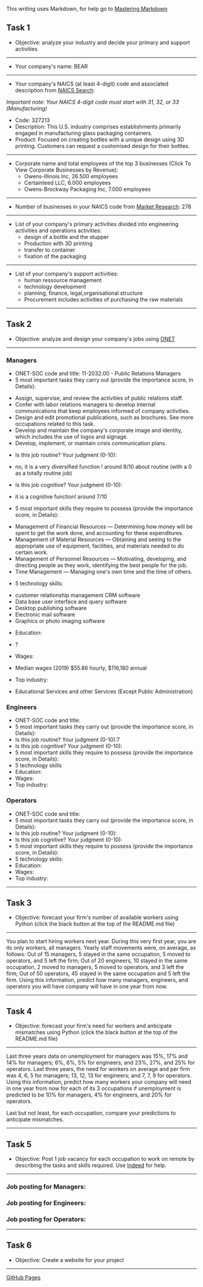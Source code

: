 This writing uses Markdown, for help go to [Mastering Markdown](https://guides.github.com/features/mastering-markdown/)

## Task 1
* Objective: analyze your industry and decide your primary and support activities
***
* Your company's name: BEAR
***
* Your company's NAICS (at least 4-digit) code and associated description from [NAICS Search](https://www.naics.com/search/):

*Important note: Your NAICS 4-digit code must start with 31, 32, or 33 (Manufacturing)*
  - Code: 327213
  - Description: This U.S. industry comprises establishments primarily engaged in manufacturing glass packaging containers.
  - Product: Focused on creating bottles with a unique design using 3D printing. Customers can request a customised design for their bottles.
***
* Corporate name and total employees of the top 3 businesses (Click To View Corporate Businesses by Revenue):
  - Owens-Illinois Inc, 26.500 employees
  - Certainteed LLC, 6.000 employees
  - Owens-Brockway Packaging Inc, 7.000 employees
***
* Number of businesses in your NAICS code from [Market Research](https://www.naics.com/market-research/): 278
***
* List of your company's primary activities divided into engineering activities and operations activities:
  - design of a bottle and the stupper 
  - Production with 3D printing  
  - transfer to container 
  - fixation of the packaging 
***
* List of your company's support activities:
  - human ressource management
  - technology development
  - planning, finance, legal,organisational structure
  - Procurement includes activities of purchasing the raw materials
***

## Task 2
* Objective: analyze and design your company's jobs using [ONET](https://www.onetonline.org/) 
***
### Managers
* ONET-SOC code and title: 11-2032.00 - Public Relations Managers
* 5 most important tasks they carry out (provide the importance score, in Details):
- Assign, supervise, and review the activities of public relations staff.
- Confer with labor relations managers to develop internal communications that keep employees informed of company activities. 
- Design and edit promotional publications, such as brochures. See more occupations related to this task.
- Develop and maintain the company's corporate image and identity, which includes the use of logos and signage.
- Develop, implement, or maintain crisis communication plans.

* Is this job routine? Your judgment (0-10):
- no, it is a very diversified function ! around 8/10 about routine (with a 0 as a totally routine job) 

* Is this job cognitive? Your judgment (0-10): 
- it is a cognitive function! around 7/10

* 5 most important skills they require to possess (provide the importance score, in Details):
- Management of Financial Resources — Determining how money will be spent to get the work done, and accounting for these expenditures.
- Management of Material Resources — Obtaining and seeing to the appropriate use of equipment, facilities, and materials needed to do certain work.
- Management of Personnel Resources — Motivating, developing, and directing people as they work, identifying the best people for the job.
- Time Management — Managing one's own time and the time of others.

* 5 technology skills:
- customer relationship management CRM software 
- Data base user interface and query software
- Desktop publishing software
- Electronic mail software
- Graphics or photo imaging software

* Education:
- ? 

* Wages:
- Median wages (2019)	$55.86 hourly, $116,180 annual

* Top industry:
- Educational Services and other Services (Except Public Administration)


### Engineers
* ONET-SOC code and title:
* 5 most important tasks they carry out (provide the importance score, in Details):
* Is this job routine? Your judgment (0-10):7
* Is this job cognitive? Your judgment (0-10):
* 5 most important skills they require to possess (provide the importance score, in Details):
* 5 technology skills
* Education:
* Wages:
* Top industry:
### Operators
* ONET-SOC code and title:
* 5 most important tasks they carry out (provide the importance score, in Details):
* Is this job routine? Your judgment (0-10):
* Is this job cognitive? Your judgment (0-10):
* 5 most important skills they require to possess (provide the importance score, in Details):
* 5 technology skills:
* Education:
* Wages:
* Top industry:
***

## Task 3
* Objective: forecast your firm's number of available workers using Python (click the black button at the top of the README.md file)
***
You plan to start hiring workers next year. During this very first year, you are its only workers, all managers. Yearly staff movements were, on average, as follows: Out of 15 managers, 5 stayed in the same occupation, 5 moved to operators, and 5 left the firm; Out of 20 engineers, 10 stayed in the same occupation, 2 moved to managers, 5 moved to operators, and 3 left the firm; Out of 50 operators, 45 stayed in the same occupation and 5 left the firm. Using this information, predict how many managers, engineers, and operators you will have company will have in one year from now.
***

## Task 4
* Objective: forecast your firm's need for workers and anticipate mismatches using Python (click the black button at the top of the README.md file)
***
Last three years data on unemployment for managers was 15%, 17% and 14% for managers; 6%, 6%, 5% for engineers; and 23%, 27%, and 25% for operators. Last three years, the need for workers on average and per firm was 4, 6, 5 for managers; 13, 12, 13 for engineers; and 7, 7, 9 for operators. Using this information, predict how many workers your company will need in one year from now for each of its 3 occupations if unemployment is predicted to be 10% for managers, 4% for engineers, and 20% for operators. 

Last but not least, for each occupation, compare your predictions to anticipate mismatches.
***

## Task 5
* Objective: Post 1 job vacancy for each occupation to work on remote by describing the tasks and skills required. Use [Indeed](https://www.indeed.com/l-Remote-jobs.html) for help.
***
### Job posting for Managers:
### Job posting for Engineers:
### Job posting for Operators:
***

## Task 6
* Objective: Create a website for your project
***
[GitHub Pages](https://pages.github.com/)
